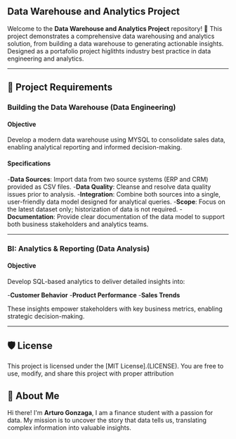 ## Data Warehouse and Analytics Project

Welcome to the **Data Warehouse and Analytics Project** repository! 🚀
This project demonstrates a comprehensive data warehousing and analytics solution, from building a data warehouse to generating actionable insights. Designed as a portafolio project higlithts industry best practice in data engineering and analytics.

---

## 🚀 Project Requirements

### Building the Data Warehouse (Data Engineering)

#### Objective
Develop a modern data warehouse using MYSQL to consolidate sales data, enabling analytical reporting and informed decision-making.

#### Specifications
-**Data Sources**: Import data from two source systems (ERP and CRM) provided as CSV files.
-**Data Quality**: Cleanse and resolve data quality issues prior to analysis.
-**Integration**: Combine both sources into a single, user-friendly data model designed for analytical queries.
-**Scope**: Focus on the latest dataset only; historization of data is not required.
-**Documentation**: Provide clear documentation of the data model to support both business stakeholders and analytics teams.

---

### BI: Analytics & Reporting (Data Analysis)

#### Objective
Develop SQL-based analytics to deliver detailed insights into:

-**Customer Behavior**
-**Product Performance**
-**Sales Trends**

These insights empower stakeholders with key business metrics, enabling strategic decision-making.

---

## 🛡️ License

This project is licensed under the [MIT License].(LICENSE). You are free to use, modify, and share this project with proper attribution

## 🌟 About Me

Hi there! I'm **Arturo Gonzaga**, I am a finance student with a passion for data. My mission is to uncover the story that data tells us, translating complex information into valuable insights.
